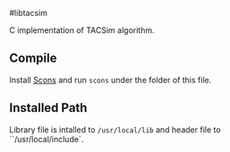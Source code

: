 #libtacsim

C implementation of TACSim algorithm.


## Compile

Install [Scons](http://www.scons.org/) and run `scons` under the folder of this file.

## Installed Path

Library file is intalled to `/usr/local/lib` and header file to ``/usr/local/include`.